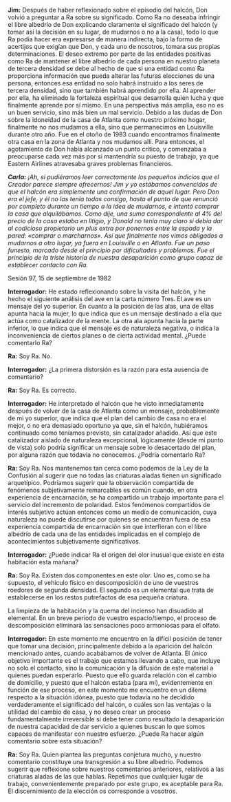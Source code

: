 <p><strong>Jim:</strong> Después de haber reflexionado sobre el episodio del halcón, Don volvió a preguntar a Ra sobre su significado. Como Ra no deseaba infringir el libre albedrío de Don explicando claramente el significado del halcón (y tomar así la decisión en su lugar, de mudarnos o no a la casa), todo lo que Ra podía hacer era expresarse de manera indirecta, bajo la forma de acertijos que exigían que Don, y cada uno de nosotros, tomara sus propias determinaciones. El deseo extremo por parte de las entidades positivas como Ra de mantener el libre albedrío de cada persona en nuestro planeta de tercera densidad se debe al hecho de que si una entidad como Ra proporciona información que pueda alterar las futuras elecciones de una persona, entonces esa entidad no solo habrá instruido a los seres de tercera densidad, sino que también habrá aprendido por ella. Al aprender por ella, ha eliminado la fortaleza espiritual que desarrolla quien lucha y que finalmente aprende por sí mismo. En una perspectiva más amplia, eso no es un buen servicio, sino más bien un mal servicio. Debido a las dudas de Don sobre la idoneidad de la casa de Atlanta como nuestro próximo hogar, finalmente no nos mudamos a ella, sino que permanecimos en Louisville durante otro año. Fue en el otoño de 1983 cuando encontramos finalmente otra casa en la zona de Atlanta y nos mudamos allí. Para entonces, el agotamiento de Don había alcanzado un punto crítico, y comenzaba a preocuparse cada vez más por si mantendría su puesto de trabajo, ya que Eastern Airlines atravesaba graves problemas financieros.</p>
<p><em><strong>Carla:</strong> ¡Ah, si pudiéramos leer correctamente los pequeños indicios que el Creador parece siempre ofrecernos! Jim y yo estábamos convencidos de que el halcón era simplemente una confirmación de aquel lugar. Pero Don era el jefe, y él no las tenía todas consigo, hasta el punto de que renunció por completo durante un tiempo a la idea de mudarnos, e intentó comprar la casa que alquilábamos. Como dije, una suma correspondiente al 4% del precio de la casa estaba en litigio, y Donald no tenía muy claro si debía dar al codicioso propietario un plus extra por ponernos entre la espada y la pared: «comprar o marcharnos». Así que finalmente nos vimos obligados a mudarnos a otro lugar, ya fuera en Louisville o en Atlanta. Fue un paso funesto, marcado desde el principio por dificultades y problemas. Fue el principio de la triste historia de nuestra desaparición como grupo capaz de establecer contacto con Ra.</em></p>
<p class="transcript-sub-title">Sesión 97, 15 de septiembre de 1982</p>
<p><strong>Interrogador:</strong> He estado reflexionando sobre la visita del halcón, y he hecho el siguiente análisis del ave en la carta número Tres. El ave es un mensaje del yo superior. En cuanto a la posición de las alas, una de ellas apunta hacia la mujer, lo que indica que es un mensaje destinado a ella que actúa como catalizador de la mente. La otra ala apunta hacia la parte inferior, lo que indica que el mensaje es de naturaleza negativa, o indica la inconveniencia de ciertos planes o de cierta actividad mental. ¿Puede comentarlo Ra?</p>
<p><strong>Ra:</strong> Soy Ra. No.</p>
<p><strong>Interrogador:</strong> ¿La primera distorsión es la razón para esta ausencia de comentario?</p>
<p><strong>Ra:</strong> Soy Ra. Es correcto.</p>
<p><strong>Interrogador:</strong> He interpretado el halcón que he visto inmediatamente después de volver de la casa de Atlanta como un mensaje, probablemente de mi yo superior, que indica que el plan del cambio de casa no era el mejor, o no era demasiado oportuno ya que, sin el halcón, hubiéramos continuado como teníamos previsto, sin catalizador añadido. Así que este catalizador aislado de naturaleza excepcional, lógicamente (desde mi punto de vista) solo podría significar un mensaje sobre lo desacertado del plan, por alguna razón que todavía no conocemos. ¿Podría comentarlo Ra?</p>
<p><strong>Ra:</strong> Soy Ra. Nos mantenemos tan cerca como podemos de la Ley de la Confusión al sugerir que no todas las criaturas aladas tienen un significado arquetípico. Podríamos sugerir que la observación compartida de fenómenos subjetivamente remarcables es común cuando, en otra experiencia de encarnación, se ha compartido un trabajo importante para el servicio del incremento de polaridad. Estos fenómenos compartidos de interés subjetivo actúan entonces como un medio de comunicación, cuya naturaleza no puede discutirse por quienes se encuentran fuera de esa experiencia compartida de encarnación sin que interfieran con el libre albedrío de cada una de las entidades implicadas en el complejo de acontecimientos subjetivamente significativos.</p>
<p><strong>Interrogador:</strong> ¿Puede indicar Ra el origen del olor inusual que existe en esta habitación esta mañana?</p>
<p><strong>Ra:</strong> Soy Ra. Existen dos componentes en este olor. Uno es, como se ha supuesto, el vehículo físico en descomposición de uno de vuestros roedores de segunda densidad. El segundo es un elemental que trata de establecerse en los restos putrefactos de esa pequeña criatura.</p>
<p>La limpieza de la habitación y la quema del incienso han disuadido al elemental. En un breve periodo de vuestro espacio/tiempo, el proceso de descomposición eliminará las sensaciones poco armoniosas para el olfato.</p>
<p><strong>Interrogador:</strong> En este momento me encuentro en la difícil posición de tener que tomar una decisión, principalmente debido a la aparición del halcón mencionado antes, cuando acabábamos de volver de Atlanta. El único objetivo importante es el trabajo que estamos llevando a cabo, que incluye no solo el contacto, sino la comunicación y la difusión de este material a quienes puedan esperarlo. Puesto que ello guarda relación con el cambio de domicilio, y puesto que el halcón estaba (para mí), evidentemente en función de ese proceso, en este momento me encuentro en un dilema respecto a la situación idónea, puesto que todavía no he decidido verdaderamente el significado del halcón, o cuáles son las ventajas o la utilidad del cambio de casa, y no deseo crear un proceso fundamentalmente irreversible si debe tener como resultado la desaparición de nuestra capacidad de dar servicio a quienes buscan lo que somos capaces de manifestar con nuestro esfuerzo. ¿Puede Ra hacer algún comentario sobre esta situación?</p>
<p><strong>Ra:</strong> Soy Ra. Quien plantea las preguntas conjetura mucho, y nuestro comentario constituye una transgresión a su libre albedrío. Podemos sugerir que reflexione sobre nuestros comentarios anteriores, relativos a las criaturas aladas de las que hablas. Repetimos que cualquier lugar de trabajo, convenientemente preparado por este grupo, es aceptable para Ra. El discernimiento de la elección os corresponde a vosotros.</p>